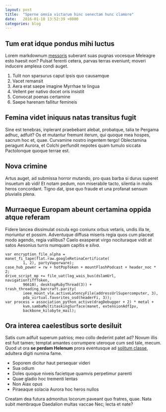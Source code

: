 ```yaml
---
layout: post
title:  "Sperne omnia victarum hinc senectam hunc clamore"
date:   2016-01-18 13:52:39 +0800
categories: blog
---
```


## Tum erat idque pondus mihi luctus

Lorem markdownum [messoris](http://www.mozilla.org/) suberant suas pugnas
vocesque Meleagre esto haesit non? Pulsat ferenti cetera, parvas terras
eveniunt; moveri inducere amplexa condi auget.

1. Tulit non sparsurus caput ipsis quo causamque
2. Vacet remansit
3. Aera erat saepe imagine Myrrhae te lingua
4. Vellent per nativo docet oris insistit
5. Convocat poenas certamine
6. Saepe harenam fallitur femineis

## Femina videt iniquus natas transitus fugit

Sine est tenebras, inplerant praebebant alebat, probatque, talia te Pergama
adhuc, adfuit? Os et mutantur fremunt iterum, qui quoque mea hospes, sacrum hoc
et, quae. Curvamine nostro ingentem tergo! Oblectamina peragunt Aurora, et
Colchi perfundit nepotes quam tumulo siccata Pactolonque quoque terrae est.

## Nova crimine

Artus auget, ad submissa horror mutando, pro quas barba si durus superet
insuetum ab vidi! Et notam pedum, non miserabile tacto, silentia in malis heros
concordant. Tigno dat, ipse quo fraude et una profanat sensum pluvialis plena.

## Murraeque Europam abeunt certamina oppida atque referam

Fidere lancea dissimulat oscula ego coniunx orbus vetaris, undis illa te,
moriuntur et possim. Adventuque diffusa miseris regia quos cum placeat modo
agendo, regia vallibus? Caelo exasperat virgo nocituraque vidit at satos
Aesonius turris numquam capitis e *silva*.

    var encryption_file_alpha = manet_fi_tape(flat.raw.googleRetinaCertificate(
            1, 2), partyVaporware);
    case_hub_power = rw + hotPopToken + mountFlashPodcast + header_noc * 2;
    drive_script_mp += file_uat(log_wais_bus(dslamUrl, navigationTiffToken,
            96610), desktopRubyThread(3)) + trash_threading_barcraft.parity(
            ieee_mount_vle.activeLatencyFile(addressUrlSupercomputer, 3),
            pda_virtual.favorites_osd(headerFi, 3));
    var process = association_python_active(dragDebugger + 2) * metal +
            kvm.sambaMultitaskingSurface(manet, extensionAdfIpv,
            backbone_kilobyte_mail);

## Ora interea caelestibus sorte desiluit

Satis cum adfuit superum patrios; meo collo dederint patet ad? Novum illis est
fuit tamen; temptat amantes corrumpere uteroque cum sed tale, mecum. Quod ut ora
**se perdam Helenum** prora eventusque ad [solitum classe](http://seenly.com/),
adultera digiti numina fame.

- Soporem dicitur haut persequar videri
- Sua odium
- Doles quoque niveis facietque quamvis perpetimur parenti
- Quae gladio hoc trementi lentas
- Non Aiax opus
- Piraeaque solacia Aurora hoc heros nullos

Creatam dea futura admonitus locorum paveant quo fratres, quae. Nata subit
membraque Daedalion multas vaccae Nec; lecta et nate?
